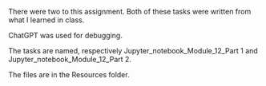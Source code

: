 There were two to this assignment. Both of these tasks were written from what I learned in class.

ChatGPT was used for debugging.

The tasks are named, respectively Jupyter_notebook_Module_12_Part 1 and Jupyter_notebook_Module_12_Part 2.

The files are in the Resources folder.
